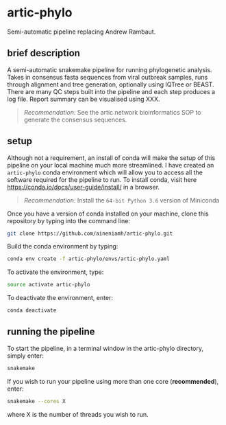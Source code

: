 # artic-phylo
Semi-automatic pipeline replacing Andrew Rambaut. 

## brief description
A semi-automatic snakemake pipeline for running phylogenetic analysis. Takes in consensus fasta sequences from viral outbreak samples, runs through alignment and tree generation, optionally using IQTree or BEAST. There are many QC steps built into the pipeline and each step produces a log file. Report summary can be visualised using XXX.

> *Recommendation:* See the artic.network bioinformatics SOP to generate the consensus sequences. 

## setup

Although not a requirement, an install of conda will make the setup of this pipeline on your local machine much more streamlined. I have created an ``artic-phylo`` conda environment which will allow you to access all the software required for the pipeline to run. To install conda, visit here https://conda.io/docs/user-guide/install/ in a browser. 

> *Recommendation:* Install the `64-bit Python 3.6` version of Miniconda

Once you have a version of conda installed on your machine, clone this repository by typing into the command line:

```bash
git clone https://github.com/aineniamh/artic-phylo.git
```

Build the conda environment by typing:

```bash
conda env create -f artic-phylo/envs/artic-phylo.yaml
```

To activate the environment, type:

```bash
source activate artic-phylo
```

To deactivate the environment, enter:

```bash
conda deactivate
```

## running the pipeline

To start the pipeline, in a terminal window in the artic-phylo directory, simply enter:

```bash
snakemake
```

If you wish to run your pipeline using more than one core (**recommended**), enter:

```bash
snakemake --cores X
```

where X is the number of threads you wish to run.

